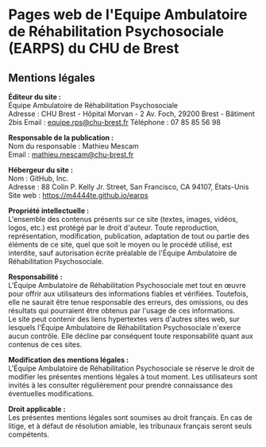 # Pages web de l'Equipe Ambulatoire de Réhabilitation Psychosociale (EARPS) du CHU de Brest

## Mentions légales

**Éditeur du site :**  
Équipe Ambulatoire de Réhabilitation Psychosociale  
Adresse : CHU Brest - Hôpital Morvan -  2 Av. Foch, 29200 Brest - Bâtiment 2bis
Email : equipe.rps@chu-brest.fr
Téléphone : 07 85 85 56 98

**Responsable de la publication :**  
Nom du responsable : Mathieu Mescam  
Email : mathieu.mescam@chu-brest.fr

**Hébergeur du site :**  
Nom : GitHub, Inc.  
Adresse : 88 Colin P. Kelly Jr. Street, San Francisco, CA 94107, États-Unis  
Site web : https://m4444te.github.io/earps

**Propriété intellectuelle :**  
L'ensemble des contenus présents sur ce site (textes, images, vidéos, logos, etc.) est protégé par le droit d'auteur. Toute reproduction, représentation, modification, publication, adaptation de tout ou partie des éléments de ce site, quel que soit le moyen ou le procédé utilisé, est interdite, sauf autorisation écrite préalable de l'Équipe Ambulatoire de Réhabilitation Psychosociale.

**Responsabilité :**  
L'Équipe Ambulatoire de Réhabilitation Psychosociale met tout en œuvre pour offrir aux utilisateurs des informations fiables et vérifiées. Toutefois, elle ne saurait être tenue responsable des erreurs, des omissions, ou des résultats qui pourraient être obtenus par l'usage de ces informations.  
Le site peut contenir des liens hypertextes vers d'autres sites web, sur lesquels l'Équipe Ambulatoire de Réhabilitation Psychosociale n'exerce aucun contrôle. Elle décline par conséquent toute responsabilité quant aux contenus de ces sites.

**Modification des mentions légales :**  
L'Équipe Ambulatoire de Réhabilitation Psychosociale se réserve le droit de modifier les présentes mentions légales à tout moment. Les utilisateurs sont invités à les consulter régulièrement pour prendre connaissance des éventuelles modifications.

**Droit applicable :**  
Les présentes mentions légales sont soumises au droit français. En cas de litige, et à défaut de résolution amiable, les tribunaux français seront seuls compétents.
